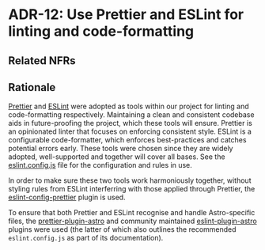 # ADR-12: Use Prettier and ESLint for linting and code-formatting

## Related NFRs

## Rationale

[Prettier](https://prettier.io) and [ESLint](https://eslint.org/) were adopted as tools within our project for linting and code-formatting respectively. Maintaining a clean and consistent codebase aids in future-proofing the project, which these tools will ensure. Prettier is an opinionated linter that focuses on enforcing consistent style. ESLint is a configurable code-formatter, which enforces best-practices and catches potential errors early. These tools were chosen since they are widely adopted, well-supported and together will cover all bases. See the [eslint.config.js](../../eslint.config.js) file for the configuration and rules in use.

In order to make sure these two tools work harmoniously together, without styling rules from ESLint interferring with those applied through Prettier, the [eslint-config-prettier](https://www.npmjs.com/package/eslint-config-prettier) plugin is used.

To ensure that both Prettier and ESLint recognise and handle Astro-specific files, the [prettier-plugin-astro](https://github.com/withastro/prettier-plugin-astro) and community maintained [eslint-plugin-astro](https://github.com/ota-meshi/eslint-plugin-astro) plugins were used (the latter of which also outlines the recommended `eslint.config.js` as part of its documentation).
